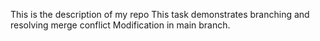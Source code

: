 This is the description of my repo
This task demonstrates branching and resolving merge conflict
 Modification in main branch.
